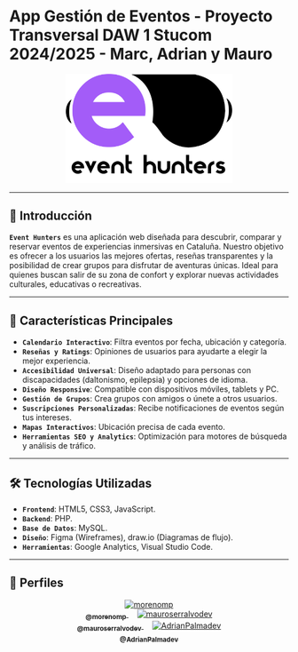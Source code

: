 # App Gestión de Eventos - Proyecto Transversal DAW 1 Stucom 2024/2025 - Marc, Adrian y Mauro
<div align="center">
  <img src ="./IMG/logo.png" width="300"/>
</div>

---

## 📖 Introducción
**`Event Hunters`** es una aplicación web diseñada para descubrir, comparar y reservar eventos de experiencias inmersivas en Cataluña. Nuestro objetivo es ofrecer a los usuarios las mejores ofertas, reseñas transparentes y la posibilidad de crear grupos para disfrutar de aventuras únicas. Ideal para quienes buscan salir de su zona de confort y explorar nuevas actividades culturales, educativas o recreativas.

---

## 🚀 Características Principales
- **`Calendario Interactivo`**: Filtra eventos por fecha, ubicación y categoría.
- **`Reseñas y Ratings`**: Opiniones de usuarios para ayudarte a elegir la mejor experiencia.
- **`Accesibilidad Universal`**: Diseño adaptado para personas con discapacidades (daltonismo, epilepsia) y opciones de idioma.
- **`Diseño Responsive`**: Compatible con dispositivos móviles, tablets y PC.
- **`Gestión de Grupos`**: Crea grupos con amigos o únete a otros usuarios.
- **`Suscripciones Personalizadas`**: Recibe notificaciones de eventos según tus intereses.
- **`Mapas Interactivos`**: Ubicación precisa de cada evento.
- **`Herramientas SEO y Analytics`**: Optimización para motores de búsqueda y análisis de tráfico.

---

## 🛠️ Tecnologías Utilizadas
- **`Frontend`**: HTML5, CSS3, JavaScript.
- **`Backend`**: PHP.
- **`Base de Datos`**: MySQL.
- **`Diseño`**: Figma (Wireframes), draw.io (Diagramas de flujo).
- **`Herramientas`**: Google Analytics, Visual Studio Code.

---

## 📌 Perfiles
<div align="center">
  <a href="https://github.com/morenomp">
    <img src="https://github.com/morenomp.png" width="100px;" alt="morenomp"/>
    <br />
    <sub><b>@morenomp</b></sub>
  </a>
  &nbsp;&nbsp;&nbsp;
  <a href="https://github.com/mauroserralvodev">
    <img src="https://github.com/mauroserralvodev.png" width="100px;" alt="mauroserralvodev"/>
    <br />
    <sub><b>@mauroserralvodev</b></sub>
  </a>
  &nbsp;&nbsp;&nbsp;
  <a href="https://github.com/AdrianPalmadev">
    <img src="https://github.com/AdrianPalmadev.png" width="100px;" alt="AdrianPalmadev"/>
    <br />
    <sub><b>@AdrianPalmadev</b></sub>
  </a>
</div>
